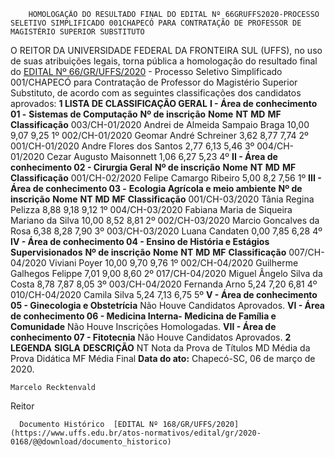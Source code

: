         HOMOLOGAÇÃO DO RESULTADO FINAL DO EDITAL Nº 66GRUFFS2020-PROCESSO SELETIVO SIMPLIFICADO 001CHAPECÓ PARA CONTRATAÇÃO DE PROFESSOR DE MAGISTÉRIO SUPERIOR SUBSTITUTO  

 O REITOR DA UNIVERSIDADE FEDERAL DA FRONTEIRA SUL (UFFS), no uso de suas atribuições legais, torna pública a homologação do resultado final do [EDITAL Nº 66/GR/UFFS/2020](https://www.uffs.edu.br/atos-normativos/edital/gr/2020-0066) - Processo Seletivo Simplificado 001/CHAPECÓ para Contratação de Professor do Magistério Superior Substituto, de acordo com as seguintes classificações dos candidatos aprovados:  **1 LISTA DE CLASSIFICAÇÃO GERAL** **I - Área de conhecimento 01 -** **Sistemas de Computação**     **Nº de inscrição**   **Nome**   **NT**   **MD**   **MF**   **Classificação**     003/CH-01/2020   Andrei de Almeida Sampaio Braga   10,00   9,07   9,25   1º     002/CH-01/2020   Geomar André Schreiner   3,62   8,77   7,74   2º     001/CH-01/2020   Andre Flores dos Santos   2,77   6,13   5,46   3º     004/CH-01/2020   Cezar Augusto Maisonnett   1,06   6,27   5,23   4º       **II - Área de conhecimento 02 - Cirurgia Geral**     **Nº de inscrição**   **Nome**   **NT**   **MD**   **MF**   **Classificação**     001/CH-02/2020   Felipe Camargo Ribeiro   5,00   8,2   7,56   1º       **III - Área de conhecimento 03 -** **Ecologia Agrícola e meio ambiente**     **Nº de inscrição**   **Nome**   **NT**   **MD**   **MF**   **Classificação**     001/CH-03/2020   Tânia Regina Pelizza   8,88   9,18   9,12   1º     004/CH-03/2020   Fabiana Maria de Siqueira Mariano da Silva   10,00   8,52   8,81   2º     002/CH-03/2020   Marcio Goncalves da Rosa   6,38   8,28   7,90   3º     003/CH-03/2020   Luana Candaten   0,00   7,85   6,28   4º       **IV - Área de conhecimento 04 - Ensino de História e Estágios Supervisionados**     **Nº de inscrição**   **Nome**   **NT**   **MD**   **MF**   **Classificação**     007/CH-04/2020   Viviani Poyer   10,00   9,70   9,76   1º     002/CH-04/2020   Guilherme Galhegos Felippe   7,01   9,00   8,60   2º     017/CH-04/2020   Miguel Ângelo Silva da Costa   8,78   7,87   8,05   3º     003/CH-04/2020   Fernanda Arno   5,24   7,20   6,81   4º     010/CH-04/2020   Camila Silva   5,24   7,13   6,75   5º      **V - Área de conhecimento 05 - Ginecologia e Obstetrícia** Não Houve Candidatos Aprovados.  **VI - Área de conhecimento 06 - Medicina Interna- Medicina de Família e Comunidade** Não Houve Inscrições Homologadas.  **VII - Área de conhecimento 07 - Fitotecnia** Não Houve Candidatos Aprovados.  **2 LEGENDA**     **SIGLA**   **DESCRIÇÃO**     NT   Nota da Prova de Títulos     MD   Média da Prova Didática     MF   Média Final            **Data do ato:** Chapecó-SC, 06 de março de 2020.   
 

    Marcelo Recktenvald   
 Reitor 

      Documento Histórico  [EDITAL Nº 168/GR/UFFS/2020](https://www.uffs.edu.br/atos-normativos/edital/gr/2020-0168/@@download/documento_historico)     
      